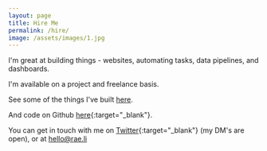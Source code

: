 ```yaml
---
layout: page
title: Hire Me
permalink: /hire/
image: /assets/images/1.jpg
---
```


I'm great at building things - websites, automating tasks, data pipelines, and dashboards.

I'm available on a project and freelance basis.

See some of the things I've built [here](/tags/projects).

And code on Github [here](https://github.com/andyrae){:target="_blank"}.

You can get in touch with me on [Twitter](https://twitter.com/AndyRae_){:target="_blank"} (my DM's are open), or at [hello@rae.li](mailto:hello@rae.li)

